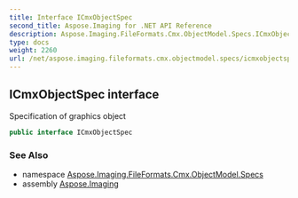 ```yaml
---
title: Interface ICmxObjectSpec
second_title: Aspose.Imaging for .NET API Reference
description: Aspose.Imaging.FileFormats.Cmx.ObjectModel.Specs.ICmxObjectSpec interface. Specification of graphics object
type: docs
weight: 2260
url: /net/aspose.imaging.fileformats.cmx.objectmodel.specs/icmxobjectspec/
---
```

## ICmxObjectSpec interface

Specification of graphics object

```csharp
public interface ICmxObjectSpec
```

### See Also

* namespace [Aspose.Imaging.FileFormats.Cmx.ObjectModel.Specs](../../aspose.imaging.fileformats.cmx.objectmodel.specs/)
* assembly [Aspose.Imaging](../../)


